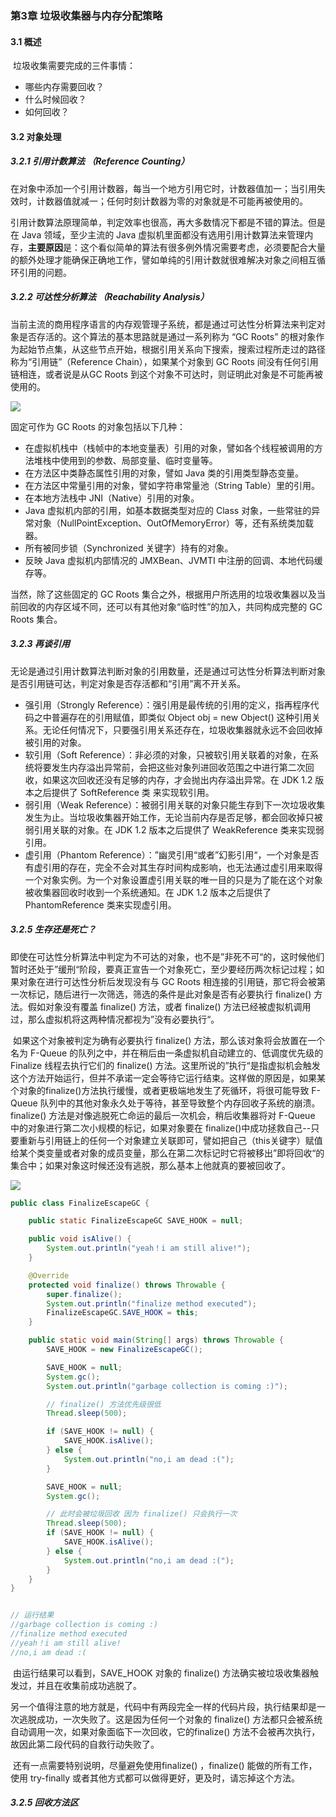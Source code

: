 ### 第3章 垃圾收集器与内存分配策略

#### 3.1 概述

​	垃圾收集需要完成的三件事情：

* 哪些内存需要回收？
* 什么时候回收？
* 如何回收？

#### 3.2 对象处理

##### 3.2.1 引用计数算法 （Reference Counting）

​	在对象中添加一个引用计数器，每当一个地方引用它时，计数器值加一；当引用失效时，计数器值就减一；任何时刻计数器为零的对象就是不可能再被使用的。

​	引用计数算法原理简单，判定效率也很高，再大多数情况下都是不错的算法。但是在 Java 领域，至少主流的 Java 虚拟机里面都没有选用引用计数算法来管理内存，**主要原因**是：这个看似简单的算法有很多例外情况需要考虑，必须要配合大量的额外处理才能确保正确地工作，譬如单纯的引用计数就很难解决对象之间相互循环引用的问题。

##### 3.2.2 可达性分析算法 （Reachability Analysis）

​	当前主流的商用程序语言的内存观管理子系统，都是通过可达性分析算法来判定对象是否存活的。这个算法的基本思路就是通过一系列称为 “GC Roots” 的根对象作为起始节点集，从这些节点开始，根据引用关系向下搜索，搜索过程所走过的路径称为“引用链”（Reference Chain），如果某个对象到 GC Roots 间没有任何引用链相连，或者说是从GC Roots 到这个对象不可达时，则证明此对象是不可能再被使用的。 

![](D:\keven\learn-projects\JVM\img\GC-Roots.png)



固定可作为 GC Roots 的对象包括以下几种：

* 在虚拟机栈中（栈帧中的本地变量表）引用的对象，譬如各个线程被调用的方法堆栈中使用到的参数、局部变量、临时变量等。
* 在方法区中类静态属性引用的对象，譬如 Java 类的引用类型静态变量。
* 在方法区中常量引用的对象，譬如字符串常量池（String Table）里的引用。
* 在本地方法栈中 JNI（Native）引用的对象。
* Java 虚拟机内部的引用，如基本数据类型对应的 Class 对象，一些常驻的异常对象（NullPointException、OutOfMemoryError）等，还有系统类加载器。
* 所有被同步锁（Synchronized 关键字）持有的对象。
* 反映 Java 虚拟机内部情况的 JMXBean、JVMTI 中注册的回调、本地代码缓存等。

当然，除了这些固定的 GC Roots 集合之外，根据用户所选用的垃圾收集器以及当前回收的内存区域不同，还可以有其他对象“临时性”的加入，共同构成完整的 GC Roots 集合。

##### 3.2.3 再谈引用

​	无论是通过引用计数算法判断对象的引用数量，还是通过可达性分析算法判断对象是否引用链可达，判定对象是否存活都和“引用”离不开关系。

* 强引用（Strongly Reference）：强引用是最传统的引用的定义，指再程序代码之中普遍存在的引用赋值，即类似 Object obj = new Object() 这种引用关系。无论任何情况下，只要强引用关系还存在，垃圾收集器就永远不会回收掉被引用的对象。
* 软引用（Soft Reference）：非必须的对象，只被软引用关联着的对象，在系统将要发生内存溢出异常前，会把这些对象列进回收范围之中进行第二次回收，如果这次回收还没有足够的内存，才会抛出内存溢出异常。在 JDK 1.2 版本之后提供了 SoftReference 类 来实现软引用。
* 弱引用（Weak Reference）：被弱引用关联的对象只能生存到下一次垃圾收集发生为止。当垃圾收集器开始工作，无论当前内存是否足够，都会回收掉只被弱引用关联的对象。在 JDK 1.2 版本之后提供了 WeakReference 类来实现弱引用。
* 虚引用（Phantom Reference）：”幽灵引用“或者”幻影引用“，一个对象是否有虚引用的存在，完全不会对其生存时间构成影响，也无法通过虚引用来取得一个对象实例。为一个对象设置虚引用关联的唯一目的只是为了能在这个对象被收集器回收时收到一个系统通知。在 JDK 1.2 版本之后提供了  PhantomReference 类来实现虚引用。

##### 3.2.5 生存还是死亡？

​	即使在可达性分析算法中判定为不可达的对象，也不是”非死不可“的，这时候他们暂时还处于”缓刑“阶段，要真正宣告一个对象死亡，至少要经历两次标记过程；如果对象在进行可达性分析后发现没有与 GC Roots 相连接的引用链，那它将会被第一次标记，随后进行一次筛选，筛选的条件是此对象是否有必要执行 finalize() 方法。假如对象没有覆盖 finalize() 方法，或者 finalize() 方法已经被虚拟机调用过，那么虚拟机将这两种情况都视为”没有必要执行“。

​	如果这个对象被判定为确有必要执行 finalize() 方法，那么该对象将会放置在一个名为 F-Queue 的队列之中，并在稍后由一条虚拟机自动建立的、低调度优先级的 Finalize 线程去执行它们的 finalize() 方法。这里所说的”执行“是指虚拟机会触发这个方法开始运行，但并不承诺一定会等待它运行结束。这样做的原因是，如果某个对象的finalize()方法执行缓慢，或者更极端地发生了死循环，将很可能导致 F-Queue 队列中的其他对象永久处于等待，甚至导致整个内存回收子系统的崩溃。finalize() 方法是对像逃脱死亡命运的最后一次机会，稍后收集器将对 F-Queue 中的对象进行第二次小规模的标记，如果对象要在 finalize()中成功拯救自己--只要重新与引用链上的任何一个对象建立关联即可，譬如把自己（this关键字）赋值给某个类变量或者对象的成员变量，那么在第二次标记时它将被移出”即将回收“的集合中；如果对象这时候还没有逃脱，那么基本上他就真的要被回收了。

![](D:\keven\learn-projects\JVM\img\finalize-executor.png)

```java
public class FinalizeEscapeGC {

    public static FinalizeEscapeGC SAVE_HOOK = null;

    public void isAlive() {
        System.out.println("yeah！i am still alive!");
    }

    @Override
    protected void finalize() throws Throwable {
        super.finalize();
        System.out.println("finalize method executed");
        FinalizeEscapeGC.SAVE_HOOK = this;
    }

    public static void main(String[] args) throws Throwable {
        SAVE_HOOK = new FinalizeEscapeGC();

        SAVE_HOOK = null;
        System.gc();
        System.out.println("garbage collection is coming :)");

        // finalize() 方法优先级很低
        Thread.sleep(500);

        if (SAVE_HOOK != null) {
            SAVE_HOOK.isAlive();
        } else {
            System.out.println("no,i am dead :(");
        }

        SAVE_HOOK = null;
        System.gc();

        // 此时会被垃圾回收 因为 finalize() 只会执行一次
        Thread.sleep(500);
        if (SAVE_HOOK != null) {
            SAVE_HOOK.isAlive();
        } else {
            System.out.println("no,i am dead :(");
        }
    }
}


// 运行结果
//garbage collection is coming :)
//finalize method executed
//yeah！i am still alive!
//no,i am dead :(
```

​	由运行结果可以看到，SAVE_HOOK 对象的 finalize() 方法确实被垃圾收集器触发过，并且在收集前成功逃脱了。

​	另一个值得注意的地方就是，代码中有两段完全一样的代码片段，执行结果却是一次逃脱成功，一次失败了。这是因为任何一个对象的 finalize() 方法都只会被系统自动调用一次，如果对象面临下一次回收，它的finalize() 方法不会被再次执行，故因此第二段代码的自救行动失败了。

​	还有一点需要特别说明，尽量避免使用finalize() ，finalize() 能做的所有工作，使用 try-finally 或者其他方式都可以做得更好，更及时，请忘掉这个方法。



##### 3.2.5 回收方法区










